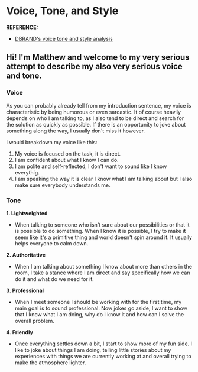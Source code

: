 # Voice, Tone, and Style

**REFERENCE:**
- [DBRAND's voice tone and style analysis](dbrand.md)

## Hi! I'm Matthew and welcome to my very serious attempt to describe my also very serious voice and tone.

### Voice

As you can probably already tell from my introduction sentence, my voice is characteristic by being humorous or even sarcastic. It of course heavily depends on who I am talking to, as I also tend to be direct and search for the solution as quickly as possible. If there is an opportunity to joke about something along the way, I usually don't miss it however.

I would breakdown my voice like this:

1. My voice is focused on the task, it is direct.
2. I am confident about what I know I can do.
3. I am polite and self-reflected, I don't want to sound like I know everythig.
4. I am speaking the way it is clear I know what I am talking about but I also make sure everybody understands me.

### Tone

**1. Lightweighted**
- When talking to someone who isn't sure about our possibilities or that it is possible to do something. When I know it is possible, I try to make it seem like it's a primitive thing and world doesn't spin around it. It usually helps everyone to calm down.

**2. Authoritative**
- When I am talking about something I know about more than others in the room, I take a stance where I am direct and say specifically how we can do it and what do we need for it.

**3. Professional**
- When I meet someone I should be working with for the first time, my main goal is to sound professional. Now jokes go aside, I want to show that I know what I am doing, why do I know it and how can I solve the overall problem.

**4. Friendly**
- Once everything settles down a bit, I start to show more of my fun side. I like to joke about things I am doing, telling little stories about my experiences with things we are currently working at and overall trying to make the atmosphere lighter.

  

